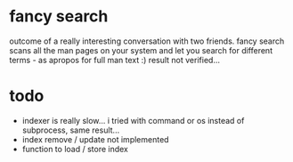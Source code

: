 fancy search
============
outcome of a really interesting conversation with two friends.
fancy search scans all the man pages on your system and let you search for different terms - as apropos for full man text :)
result not verified...

todo
====
 * indexer is really slow... i tried with command or os instead of subprocess, same result...
 * index remove / update not implemented
 * function to load / store index